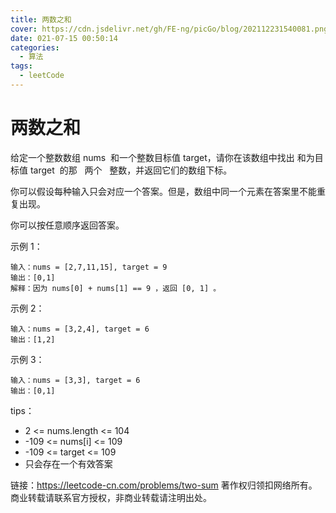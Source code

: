 ```yaml
---
title: 两数之和
cover: https://cdn.jsdelivr.net/gh/FE-ng/picGo/blog/202112231540081.png
date: 021-07-15 00:50:14
categories:
  - 算法
tags:
  - leetCode
---
```


<!--
 * @Author: your name
 * @Date: 2021-07-15 00:50:14
 * @LastEditTime: 2021-07-15 00:52:55
 * @LastEditors: Please set LastEditors
 * @Description: In User Settings Edit1. 两数之和
 * @FilePath: /droplets/source/_posts/leetcode/两数之和.md
-->

# 两数之和

给定一个整数数组 nums  和一个整数目标值 target，请你在该数组中找出 和为目标值 target  的那   两个   整数，并返回它们的数组下标。

你可以假设每种输入只会对应一个答案。但是，数组中同一个元素在答案里不能重复出现。

你可以按任意顺序返回答案。

示例 1：

    输入：nums = [2,7,11,15], target = 9
    输出：[0,1]
    解释：因为 nums[0] + nums[1] == 9 ，返回 [0, 1] 。

示例 2：

    输入：nums = [3,2,4], target = 6
    输出：[1,2]

示例 3：

    输入：nums = [3,3], target = 6
    输出：[0,1]

tips：

- 2 <= nums.length <= 104
- -109 <= nums[i] <= 109
- -109 <= target <= 109
- 只会存在一个有效答案

链接：https://leetcode-cn.com/problems/two-sum
著作权归领扣网络所有。商业转载请联系官方授权，非商业转载请注明出处。
